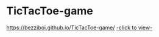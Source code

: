 # TicTacToe-game
https://bezziboi.github.io/TicTacToe-game/
<a href="https://bezziboi.github.io/TicTacToe-game/">
-click to view-</a>
